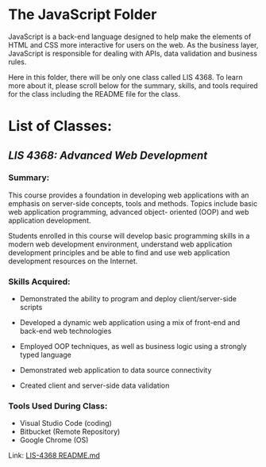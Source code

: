 # The JavaScript Folder 
JavaScript is a back-end language designed to help make the elements of HTML and CSS more interactive for users on the web. As the business layer, JavaScript is responsible for dealing with APIs, data validation and business rules. 

Here in this folder, there will be only one class called LIS 4368. To learn more about it, please scroll below for the summary, skills, and tools required for the class including the README file for the class. 


# List of Classes: 
## <em>LIS 4368: Advanced Web Development</em>
### Summary: 
This course provides a foundation in developing web applications with an emphasis on server-side
concepts, tools and methods. Topics include basic web application programming, advanced object-
oriented (OOP) and web application development.

Students enrolled in this course will develop basic programming skills in a modern web development
environment, understand web application development principles and be able to find and use web
application development resources on the Internet.

### Skills Acquired:  
- Demonstrated the ability to program and deploy client/server-side scripts

- Developed a dynamic web application using a mix of front-end and back-end web technologies

- Employed OOP techniques, as well as business logic using a strongly typed language

- Demonstrated web application to data source connectivity

- Created client and server-side data validation

### Tools Used During Class: 
- Visual Studio Code (coding)
- Bitbucket (Remote Repository)
- Google Chrome (OS)

Link: [LIS-4368 README.md](LIS-4368/README.md "My LIS 4368 README file")